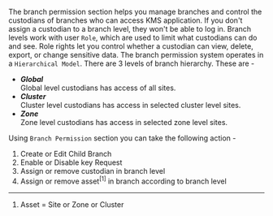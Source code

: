 The branch permission section helps you manage branches and control the custodians of branches who can access KMS application. If you don't assign a custodian to a branch level, they won't be able to log in. Branch levels work with user ```Role```, which are used to limit what custodians can do and see. Role rights let you control whether a custodian can view, delete, export, or change sensitive data. The branch permission system operates in a ```Hierarchical Model```. There are 3 levels of branch hierarchy.
These are -


- ***Global*** </br>
    Global level custodians has access of all sites.
- ***Cluster*** </br>
    Cluster level custodians has access in selected cluster level sites.
- ***Zone*** </br>
    Zone level custodians has access in selected zone level sites.


 Using ```Branch Permission``` section you can take the following action -
1. Create or Edit Child Branch
2. Enable or Disable key Request
3. Assign or remove custodian in branch level
4. Assign or remove asset<sup>[1]</sup> in branch according to branch level

---
1. Asset = Site or Zone or Cluster